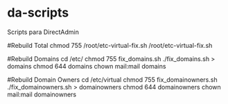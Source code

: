 # da-scripts
Scripts para DirectAdmin

#Rebuild Total
chmod 755 /root/etc-virtual-fix.sh
/root/etc-virtual-fix.sh

#Rebuild Domains
cd /etc/
chmod 755 fix_domains.sh
./fix_domains.sh > domains
chmod 644 domains
chown mail:mail domains

#Rebuild Domain Owners
cd /etc/virtual
chmod 755 fix_domainowners.sh
./fix_domainowners.sh > domainowners
chmod 644 domainowners
chown mail:mail domainowners
